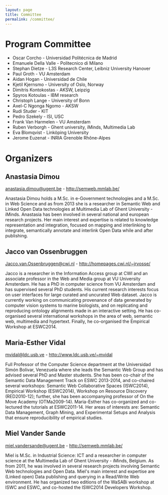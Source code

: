 ```yaml
---
layout: page
title: Committee
permalink: /committee/
---
```


Program Committee
===================
- Oscar Corcho - Universidad Politécnica de Madrid
- Emanuele Della Valle - Politecnico di Milano
- Stephan Dietze - L3S Research Center, Leibniz University Hanover
- Paul Groth - VU Amsterdam
- Aidan Hogan - Universidad de Chile
- Kjetil Kjernsmo - University of Oslo, Norway
- Dimitris Kontokostas - AKSW, Leipzig
- Spyros Kotoulas - IBM research
- Christoph Lange - University of Bonn
- Axel-C Ngonga Ngomo - AKSW
- Rudi Studer - KIT
- Pedro Szekely - ISI, USC
- Frank Van Harmelen - VU Amsterdam
- Ruben Verborgh - Ghent university, iMinds, Multimedia Lab
- Eva Blomqvist - Linköping University
- Jerome Euzenat - INRIA Grenoble Rhône-Alpes


Organizers
================

Anastasia Dimou
--------------------------------------------------------------------
anastasia.dimou@ugent.be - http://semweb.mmlab.be/

Anastasia Dimou holds a M.Sc. in e-Government technologies and a M.Sc. in Web Science and as from 2013 she is a researcher in Semantic Web and Linked Open Data technologies at Multimedia Lab of Ghent University - iMinds. Anastasia has been involved in several national and european research projects. Her main interest and expertise is related to knowledge representation and integration, focused on mapping and interlinking to integrate, semantically annotate and interlink Open Data while and after publishing.

Jacco van Ossenbruggen
--------------------------------------------------------------------
Jacco.van.Ossenbruggen@cwi.nl - http://homepages.cwi.nl/~jrvosse/

Jacco is a researcher in the Information Access group at CWI and an associate professor in the Web and Media group at VU University Amsterdam. He has a PhD in computer science from VU Amsterdam and has supervised several PhD students. His current research interests focus on user interfaces for large curated and uncurated Web dataset. Jacco is currently working on communicating provenance of data generated by computer vision systems to marine biologists, and on replicating and reproducing ontology alignments made in an interactive setting. He has co-organised several international workshops in the area of web, semantic web, multimedia and hypertext. Finally, he co-organised the Empirical Workshop at ESWC2014.

Maria-Esther Vidal
--------------------------------------------------------------------
mvidal@ldc.usb.ve - http://www.ldc.usb.ve/~mvidal

Full Professor of the Computer Science department at the Universidad Simón Bolívar, Venezuela where she leads the Semantic Web Group and has advised several PhD and Master students. She has been co-chair of the Semantic Data Management Track on ESWC 2013-2014, and co-chaired several workshops: Semantic Web Collaborative Spaces (ISWC2014), Empirical Workshop (ESWC2014), Workshop on Resource Discovery (RED2010-12); further, she has been accompanying professor of On the Move Academy (OTMa2009-14). Maria-Esther has co-organized and co-lectured the tutorials at ESWC2011-14. Her areas of interests are: Semantic Data Management, Graph Mining, and Experimental Setups and Analysis that ensure reproducibility  of empirical studies.

Miel Vander Sande
--------------------------------------------------------------------
miel.vandersande@ugent.be - http://semweb.mmlab.be/

Miel is M.Sc. in Industrial Science: ICT and a researcher in computer science at the Multimedia Lab of Ghent University - iMinds, Belgium. As from 2011, he was involved in several research projects involving Semantic Web technologies and Open Data. Miel's main interest and expertise are (Linked open) Data publishing and querying in a Read/Write Web environment. He has organized two editions of the WaSABi workshop at ISWC and ESWC, and co-hosted the ISWC2014 Developers Workshop.
